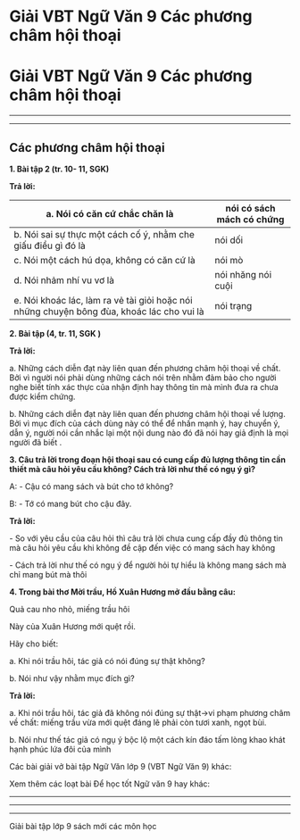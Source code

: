 # Giải VBT Ngữ Văn 9 Các phương châm hội thoại

# Giải VBT Ngữ Văn 9 Các phương châm hội thoại

* * *

* * *

## Các phương châm hội thoại

**1\. Bài tập 2 (tr. 10- 11, SGK)**

**Trả lời:**

a. Nói có căn cứ chắc chăn là | nói có sách mách có chứng  
---|---  
b. Nói sai sự thực một cách cố ý, nhằm che giấu điều gì đó là | nói dối  
c. Nói một cách hú dọa, không có căn cứ là | nói mò  
d. Nói nhảm nhí vu vơ là | nói nhăng nói cuội  
e. Nói khoác lác, làm ra vẻ tài giỏi hoặc nói những chuyện bông đùa, khoác lác cho vui là | nói trạng  
  
**2\. Bài tập (4, tr. 11, SGK )**

**Trả lời:**

a. Những cách diễn đạt này liên quan đến phương châm hội thoại về chất. Bởi vì người nói phải dùng những cách nói trên nhằm đảm bảo cho người nghe biết tính xác thực của nhận định hay thông tin mà mình đưa ra chưa được kiểm chứng.

b. Những cách diễn đạt này liên quan đến phương châm hội thoại về lượng. Bởi vì mục đích của cách dùng này có thể để nhấn mạnh ý, hay chuyển ý, dẫn ý, người nói cần nhắc lại một nội dung nào đó đã nói hay giả định là mọi người đã biết .

**3\. Câu trả lời trong đoạn hội thoại sau có cung cấp đủ lượng thông tin cần thiết mà câu hỏi yêu cầu không? Cách trả lời như thế có ngụ ý gì?**

A: - Cậu có mang sách và bút cho tớ không?

B: - Tớ có mang bút cho cậu đây.

**Trả lời:**

\- So với yêu cầu của câu hỏi thì câu trả lời chưa cung cấp đầy đủ thông tin mà câu hỏi yêu cầu khi không đề cập đến việc có mang sách hay không

\- Cách trả lời như thế có ngụ ý để người hỏi tự hiểu là không mang sách mà chỉ mang bút mà thôi

**4\. Trong bài thơ Mời trầu, Hồ Xuân Hương mở đầu bằng câu:**

Quả cau nho nhỏ, miếng trầu hôi

Này của Xuân Hương mới quệt rồi.

Hãy cho biết:

a. Khi nói trầu hôi, tác giả có nói đúng sự thật không?

b. Nói như vậy nhằm mục đích gì?

**Trả lời:**

a. Khi nói trầu hôi, tác giả đã không nói đúng sự thật→vi phạm phương châm về chất: miếng trầu vừa mới quệt đáng lẽ phải còn tươi xanh, ngọt bùi. 

b. Nói như thế tác giả có ngụ ý bộc lộ một cách kín đáo tấm lòng khao khát hạnh phúc lứa đôi của mình

Các bài giải vở bài tập Ngữ Văn lớp 9 (VBT Ngữ Văn 9) khác:

Xem thêm các loạt bài Để học tốt Ngữ văn 9 hay khác:

* * *

* * *

* * *

Giải bài tập lớp 9 sách mới các môn học
